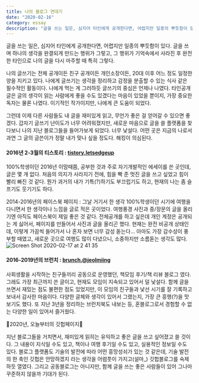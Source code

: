 ```yaml
---
title: 나의 블로그 연대기
date: "2020-02-16"
category: essay
description: "글을 쓰는 일은, 심지어 타인에게 공개한다면, 어렵지만 일종의 뿌듯함이 있다. 나의 글쓰기는 전체 공개이든 친구 공개이든 개인소장이든, 20대 이후 어느 정도 일정한 양을 지키고 있다. 나에게 글쓰기는 생각을 정리하고 감정을 분출할 수 있는 식사 같은 필수적인 활동이다."
---
```


글을 쓰는 일은, 심지어 타인에게 공개한다면, 어렵지만 일종의 뿌듯함이 있다. 글을 쓰며 하나의 생각을 완결되게 만드는 행위가 그렇고, 그 행위가 기억속에서 사라진 후 완전한 타인으로 나의 글을 다시 마주할 때 특히 그렇다.

나의 글쓰기는 전체 공개이든 친구 공개이든 개인소장이든, 20대 이후 어느 정도 일정한 양을 지키고 있다. 나에게 글쓰기는 생각을 정리하고 감정을 분출할 수 있는 식사 같은 필수적인 활동이다. 나에게 먹는 게 그러하듯 글쓰기의 중심은 언제나 나였다. 타인공개글은 글의 생각이 읽는 사람에게 좋을 수도 있겠다는 마음이 있었을 뿐이지, 가장 중요한 독자는 물론 나였다. 이기적인 작가이지만, 나에게 큰 도움이 되었다.

그런데 이제 다른 사람들도 내 글을 재미있게 읽고, 무언가 좋은 걸 얻어갈 수 있으면 좋겠다. 갑자기 글쓰기 난이도가 너무 어려워졌지만, 새로운 마음으로 글을 쓸 플랫폼을 찾다보니 나의 지난 블로그들을 들어가보게 되었다. 너무 낯설다. 어떤 곳은 지금의 나로서 과연 그 글의 글쓴이가 정말 내가 맞나 싶을 정도다. 해킹이 의심된다.

#### 2016년 2-3월의 티스토리 : [tistory.letsedgeup](https://letsedgeup.tistory.com/category/BlogDiary_%EB%B8%94%EB%A1%9C%EA%B7%B8%EC%9D%BC%EA%B8%B0) 
100%학생이던 2016년 이맘때쯤, 공부한 것과 주로 자기개발적인 에세이를 쓴 곳인데, 글은 몇 개 없다. 처음의 의지가 사라지기 전에, 힘을 빡 준 멋진 글을 쓰고 싶었고 힘이 빨리 빠진 것 같다. 뭔가 과거의 내가 기특(?)하기도 부끄럽기도 하고, 현재의 나는 좀 슬프기도 웃기기도 하다.

2014-2016년의 페이스북 페이지 : 그날 거기서 한 생각
100%학생이던 시기에 여행을 다니면서 한 생각이나 느낌을 글로 적은 곳이었다. 여행풍경 사진과 중/장문의 글을 올리기엔 아직도 페이스북이 제일 좋은 것 같다. 전체공개를 하고 싶은데 개인 계정은 공개되는 게 싫어서, 페이지를 만들어서 사진과 글을 올리곤 했다. 현재는 완전 비공개 상태인데, 이렇게 가끔씩 들어가서 나 혼자 보면 너무 감성 돋는다… 아마도 가장 감수성이 풍부할 때였고, 새로운 곳으로 여행도 많이 다녔으니, 소중하지만 소름돋는 생각도 많다.
![Screen Shot 2020-02-17 at 2 41 35](https://user-images.githubusercontent.com/7741862/74610116-8b45a280-5133-11ea-91a0-da3c35b3d6b7.png)

#### 2016-2019년의 브런치 : [brunch.@jeolmiing](https://brunch.co.kr/@jeolmiing#info)
사회생활을 시작하는 친구들끼리 공동으로 운영했던, 책모임 후기/책 리뷰 블로그 였다. 그래도 가장 최근까지 쓴 글이고, 현재도 모임이 지속되고 있어서 덜 낯설다. 함께 글을 쓰면서 재밌는 점도 불편한 점도 있었지만, 이 모임의 친구들과 낯선 시기를 잘 기록하고 보내서 감사한 마음이다. 다양한 글체와 생각이 있어서 그랬는지, 가장 큰 흥행(?)을 맛보기도 했다. 또 지난 3년을 정리하는 브런치북도 내보는 등, 혼블로그로서 경험할 수 없는 다양한 일이 있어서 즐거웠다.

🎉2020년, 오늘부터의 깃헙페이지🎉

지난 블로그들을 거치면서, 재미있게 읽히는 유익하고 좋은 글을 쓰고 싶어졌고 쓸 것이다. 그 내용이 지식일 수도 있고, 책이나 여행 후기일 수도 있고, 실용적인 정보일 수도 있다. 블로그 플랫폼도 기술의 발전에 따라 어떤 흥망성쇠가 있는 것 같은데, 기술 발전의 한 축인 깃헙은 안망하겠지 라는 생각을 어렴풋이 가지고(설마_) 깃헙블로그를 숙제하듯 열였다. 그리고 공동블로그는 아니지만, 함께 글을 쓰는 좋은 사람들이 있어 그나마 꾸준하지 않을까 기대가 된다.
